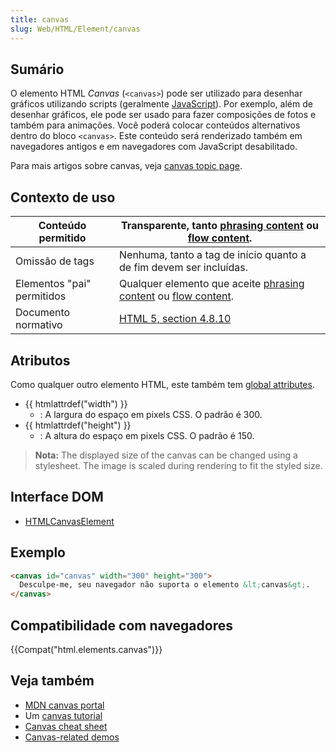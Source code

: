 ```yaml
---
title: canvas
slug: Web/HTML/Element/canvas
---
```

## Sumário

O elemento HTML _Canvas_ (`<canvas>`) pode ser utilizado para desenhar gráficos utilizando scripts (geralmente [JavaScript](/en/JavaScript)). Por exemplo, além de desenhar gráficos, ele pode ser usado para fazer composições de fotos e também para animações. Você poderá colocar conteúdos alternativos dentro do bloco `<canvas>`. Este conteúdo será renderizado também em navegadores antigos e em navegadores com JavaScript desabilitado.

Para mais artigos sobre canvas, veja [canvas topic page](/en/HTML/Canvas).

## Contexto de uso

| Conteúdo permitido         | Transparente, tanto [phrasing content](/en/HTML/Content_categories#phrasing_content) ou [flow content](/en/HTML/Content_categories#flow_content).          |
| -------------------------- | -------------------------------------------------------------------------------------------------------------------------------------------------------------------------------------------------------------------------------------------------- |
| Omissão de tags            | Nenhuma, tanto a tag de início quanto a de fim devem ser incluídas.                                                                                                                                                                                |
| Elementos "pai" permitidos | Qualquer elemento que aceite [phrasing content](/en/HTML/Content_categories#phrasing_content) ou [flow content](/en/HTML/Content_categories#flow_content). |
| Documento normativo        | [HTML 5, section 4.8.10](http://www.w3.org/TR/html5/the-canvas-element.html#the-canvas-element)                                                                                                                                                    |

## Atributos

Como qualquer outro elemento HTML, este também tem [global attributes](/en/HTML/Global_attributes).

- {{ htmlattrdef("width") }}
  - : A largura do espaço em pixels CSS. O padrão é 300.
- {{ htmlattrdef("height") }}
  - : A altura do espaço em pixels CSS. O padrão é 150.

> **Nota:** The displayed size of the canvas can be changed using a stylesheet. The image is scaled during rendering to fit the styled size.

## Interface DOM

- [HTMLCanvasElement](/en/DOM/HTMLCanvasElement)

## Exemplo

```html
<canvas id="canvas" width="300" height="300">
  Desculpe-me, seu navegador não suporta o elemento &lt;canvas&gt;.
</canvas>
```

## Compatibilidade com navegadores

{{Compat("html.elements.canvas")}}

## Veja também

- [MDN canvas portal](/en/HTML/Canvas)
- Um [canvas tutorial](/en/Canvas_tutorial)
- [Canvas cheat sheet](http://blog.nihilogic.dk/2009/02/html5-canvas-cheat-sheet.html)
- [Canvas-related demos](/pt-BR/demos/tag/tech:canvas)
